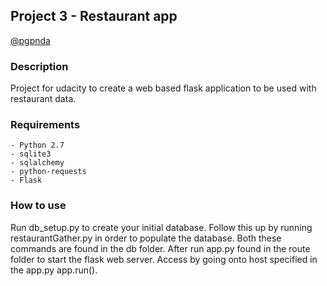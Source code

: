 ## Project 3 - Restaurant app

[@pgpnda](https://github.com/pgpnda/Project-3)

### Description

Project for udacity to create a web based 
flask application to be used with restaurant data.

### Requirements

    - Python 2.7
    - sqlite3
    - sqlalchemy
    - python-requests
    - Flask
 
### How to use

Run db_setup.py to create your initial database.
Follow this up by running restaurantGather.py in order
to populate the database. Both these commands are found in
the db folder. After run app.py found in the route folder
to start the flask web server. Access by going onto host
specified in the app.py app.run().


